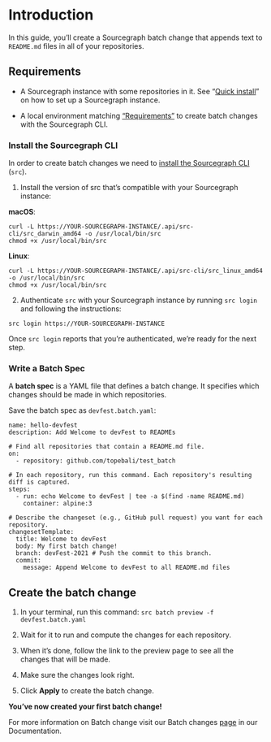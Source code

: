 # Introduction
In this guide, you’ll create a Sourcegraph batch change that appends text to `README.md` files in all of your repositories.

## Requirements
- A Sourcegraph instance with some repositories in it. See “[Quick install](https://docs.sourcegraph.com/#quick-install)” on how to set up a Sourcegraph instance.

- A local environment matching [“Requirements”](https://docs.sourcegraph.com/batch_changes/references/requirements) to create batch changes with the Sourcegraph CLI.

### Install the Sourcegraph CLI
In order to create batch changes we need to [install the Sourcegraph CLI](https://docs.sourcegraph.com/cli) (`src`).

1. Install the version of src that’s compatible with your Sourcegraph instance:

**macOS**:
```
curl -L https://YOUR-SOURCEGRAPH-INSTANCE/.api/src-cli/src_darwin_amd64 -o /usr/local/bin/src
chmod +x /usr/local/bin/src
```
**Linux**:
```
curl -L https://YOUR-SOURCEGRAPH-INSTANCE/.api/src-cli/src_linux_amd64 -o /usr/local/bin/src
chmod +x /usr/local/bin/src
```
2. Authenticate `src` with your Sourcegraph instance by running `src login` and following the instructions:

```src login https://YOUR-SOURCEGRAPH-INSTANCE```

Once `src login` reports that you’re authenticated, we’re ready for the next step.

### Write a Batch Spec
A **batch spec** is a YAML file that defines a batch change. It specifies which changes should be made in which repositories.

Save the batch spec as `devfest.batch.yaml`:

``` 
name: hello-devfest
description: Add Welcome to devFest to READMEs

# Find all repositories that contain a README.md file.
on:
  - repository: github.com/topebali/test_batch

# In each repository, run this command. Each repository's resulting diff is captured.
steps:
  - run: echo Welcome to devFest | tee -a $(find -name README.md)
    container: alpine:3

# Describe the changeset (e.g., GitHub pull request) you want for each repository.
changesetTemplate:
  title: Welcome to devFest
  body: My first batch change!
  branch: devFest-2021 # Push the commit to this branch.
  commit:
    message: Append Welcome to devFest to all README.md files
```


## Create the batch change
1. In your terminal, run this command:
`src batch preview -f devfest.batch.yaml`

2. Wait for it to run and compute the changes for each repository.

3. When it’s done, follow the link to the preview page to see all the changes that will be made.

4. Make sure the changes look right.

5. Click **Apply** to create the batch change.

**You’ve now created your first batch change!**

For more information on Batch change visit our Batch changes [page](https://docs.sourcegraph.com/batch_changes/quickstart) in our Documentation.